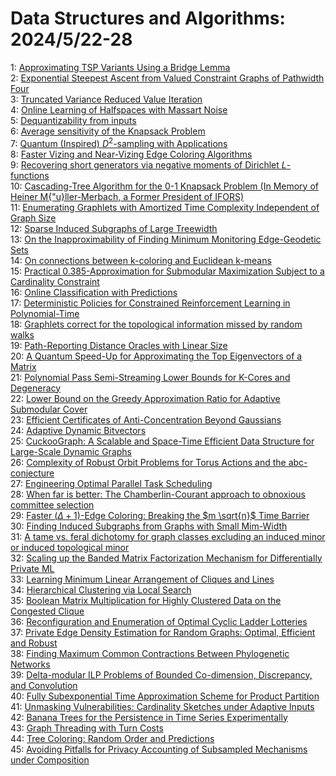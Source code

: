 # Data Structures and Algorithms: 2024/5/22-28  
1: [Approximating TSP Variants Using a Bridge Lemma](https://doi.org/10.48550/arXiv.2405.12876)  
2: [Exponential Steepest Ascent from Valued Constraint Graphs of Pathwidth  Four](https://doi.org/10.48550/arXiv.2405.12906)  
3: [Truncated Variance Reduced Value Iteration](https://doi.org/10.48550/arXiv.2405.12952)  
4: [Online Learning of Halfspaces with Massart Noise](https://doi.org/10.48550/arXiv.2405.12958)  
5: [Dequantizability from inputs](https://doi.org/10.48550/arXiv.2405.13273)  
6: [Average sensitivity of the Knapsack Problem](https://doi.org/10.48550/arXiv.2405.13343)  
7: [Quantum (Inspired) $D^2$-sampling with Applications](https://doi.org/10.48550/arXiv.2405.13351)  
8: [Faster Vizing and Near-Vizing Edge Coloring Algorithms](https://doi.org/10.48550/arXiv.2405.13371)  
9: [Recovering short generators via negative moments of Dirichlet  $L$-functions](https://doi.org/10.48550/arXiv.2405.13420)  
10: [Cascading-Tree Algorithm for the 0-1 Knapsack Problem (In Memory of  Heiner M{\"u}ller-Merbach, a Former President of IFORS)](https://doi.org/10.48550/arXiv.2405.13450)  
11: [Enumerating Graphlets with Amortized Time Complexity Independent of  Graph Size](https://doi.org/10.48550/arXiv.2405.13613)  
12: [Sparse Induced Subgraphs of Large Treewidth](https://doi.org/10.48550/arXiv.2405.13797)  
13: [On the Inapproximability of Finding Minimum Monitoring Edge-Geodetic  Sets](https://doi.org/10.48550/arXiv.2405.13875)  
14: [On connections between k-coloring and Euclidean k-means](https://doi.org/10.48550/arXiv.2405.13877)  
15: [Practical $0.385$-Approximation for Submodular Maximization Subject to a  Cardinality Constraint](https://doi.org/10.48550/arXiv.2405.13994)  
16: [Online Classification with Predictions](https://doi.org/10.48550/arXiv.2405.14066)  
17: [Deterministic Policies for Constrained Reinforcement Learning in  Polynomial-Time](https://doi.org/10.48550/arXiv.2405.14183)  
18: [Graphlets correct for the topological information missed by random walks](https://doi.org/10.48550/arXiv.2405.14194)  
19: [Path-Reporting Distance Oracles with Linear Size](https://doi.org/10.48550/arXiv.2405.14254)  
20: [A Quantum Speed-Up for Approximating the Top Eigenvectors of a Matrix](https://doi.org/10.48550/arXiv.2405.14765)  
21: [Polynomial Pass Semi-Streaming Lower Bounds for K-Cores and Degeneracy](https://doi.org/10.48550/arXiv.2405.14835)  
22: [Lower Bound on the Greedy Approximation Ratio for Adaptive Submodular  Cover](https://doi.org/10.48550/arXiv.2405.14995)  
23: [Efficient Certificates of Anti-Concentration Beyond Gaussians](https://doi.org/10.48550/arXiv.2405.15084)  
24: [Adaptive Dynamic Bitvectors](https://doi.org/10.48550/arXiv.2405.15088)  
25: [CuckooGraph: A Scalable and Space-Time Efficient Data Structure for  Large-Scale Dynamic Graphs](https://doi.org/10.48550/arXiv.2405.15193)  
26: [Complexity of Robust Orbit Problems for Torus Actions and the  abc-conjecture](https://doi.org/10.48550/arXiv.2405.15368)  
27: [Engineering Optimal Parallel Task Scheduling](https://doi.org/10.48550/arXiv.2405.15371)  
28: [When far is better: The Chamberlin-Courant approach to obnoxious  committee selection](https://doi.org/10.48550/arXiv.2405.15372)  
29: [Faster $(\Delta + 1)$-Edge Coloring: Breaking the $m \sqrt{n}$ Time  Barrier](https://doi.org/10.48550/arXiv.2405.15449)  
30: [Finding Induced Subgraphs from Graphs with Small Mim-Width](https://doi.org/10.48550/arXiv.2405.15492)  
31: [A tame vs. feral dichotomy for graph classes excluding an induced minor  or induced topological minor](https://doi.org/10.48550/arXiv.2405.15543)  
32: [Scaling up the Banded Matrix Factorization Mechanism for Differentially  Private ML](https://doi.org/10.48550/arXiv.2405.15913)  
33: [Learning Minimum Linear Arrangement of Cliques and Lines](https://doi.org/10.48550/arXiv.2405.15963)  
34: [Hierarchical Clustering via Local Search](https://doi.org/10.48550/arXiv.2405.15983)  
35: [Boolean Matrix Multiplication for Highly Clustered Data on the Congested  Clique](https://doi.org/10.48550/arXiv.2405.16103)  
36: [Reconfiguration and Enumeration of Optimal Cyclic Ladder Lotteries](https://doi.org/10.48550/arXiv.2405.16408)  
37: [Private Edge Density Estimation for Random Graphs: Optimal, Efficient  and Robust](https://doi.org/10.48550/arXiv.2405.16663)  
38: [Finding Maximum Common Contractions Between Phylogenetic Networks](https://doi.org/10.48550/arXiv.2405.16713)  
39: [Delta-modular ILP Problems of Bounded Co-dimension, Discrepancy, and  Convolution](https://doi.org/10.48550/arXiv.2405.17001)  
40: [Fully Subexponential Time Approximation Scheme for Product Partition](https://doi.org/10.48550/arXiv.2405.17692)  
41: [Unmasking Vulnerabilities: Cardinality Sketches under Adaptive Inputs](https://doi.org/10.48550/arXiv.2405.17780)  
42: [Banana Trees for the Persistence in Time Series Experimentally](https://doi.org/10.48550/arXiv.2405.17920)  
43: [Graph Threading with Turn Costs](https://doi.org/10.48550/arXiv.2405.17953)  
44: [Tree Coloring: Random Order and Predictions](https://doi.org/10.48550/arXiv.2405.18151)  
45: [Avoiding Pitfalls for Privacy Accounting of Subsampled Mechanisms under  Composition](https://doi.org/10.48550/arXiv.2405.20769)  